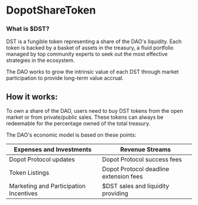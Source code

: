 # DopotShareToken

### What is $DST?

DST is a fungible token representing a share of the DAO's liquidity. Each token is backed by a basket of assets in the treasury, a fluid portfolio managed by top community experts to seek out the most effective strategies in the ecosystem.

The DAO works to grow the intrinsic value of each DST through market participation to provide long-term value accrual.

## How it works:

To own a share of the DAO, users need to buy DST tokens from the open market or from private/public sales. These tokens can always be redeemable for the percentage owned of the total treasury.&#x20;

The DAO's economic model is based on these points:

| Expenses and Investments               | Revenue Streams                        |
| -------------------------------------- | -------------------------------------- |
| Dopot Protocol updates                 | Dopot Protocol success fees            |
| Token Listings                         | Dopot Protocol deadline extension fees |
| Marketing and Participation Incentives | $DST sales and liquidity providing     |

